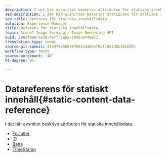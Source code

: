 ```yaml
---
description: I det här avsnittet beskrivs attributen för statiska innehållsdata.
seo-description: I det här avsnittet beskrivs attributen för statiska innehållsdata.
seo-title: Referens för statiska innehållsdata
solution: Experience Manager
title: Referens för statiska innehållsdata
topic: Scene7 Image Serving - Image Rendering API
uuid: 1e8af0a9-bc08-4e7f-bab2-344ec644e873
translation-type: tm+mt
source-git-commit: 4169757880407b62addd0a70ef1807d8b195820b
workflow-type: tm+mt
source-wordcount: '40'
ht-degree: 0%

---
```



# Datareferens för statiskt innehåll{#static-content-data-reference}

I det här avsnittet beskrivs attributen för statiska innehållsdata.

* [Förfaller](r-expiration-static.md)
* [ID](r-id-static.md)
* [Bana](r-path-static.md)
* [TimeStamp](r-timestamp-static.md)
